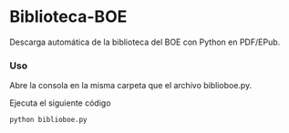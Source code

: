# Biblioteca-BOE

Descarga automática de la biblioteca del BOE con Python en PDF/EPub.  



### Uso

Abre la consola en la misma carpeta que el archivo biblioboe.py.

Ejecuta el siguiente código

`python biblioboe.py`

